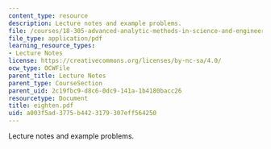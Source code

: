 ```yaml
---
content_type: resource
description: Lecture notes and example problems.
file: /courses/18-305-advanced-analytic-methods-in-science-and-engineering-fall-2004/a003f5ad3775b4423179307eff564250_eighten.pdf
file_type: application/pdf
learning_resource_types:
- Lecture Notes
license: https://creativecommons.org/licenses/by-nc-sa/4.0/
ocw_type: OCWFile
parent_title: Lecture Notes
parent_type: CourseSection
parent_uid: 2c19fbc9-d8c6-0dc9-141a-1b4180bacc26
resourcetype: Document
title: eighten.pdf
uid: a003f5ad-3775-b442-3179-307eff564250
---
```

Lecture notes and example problems.
